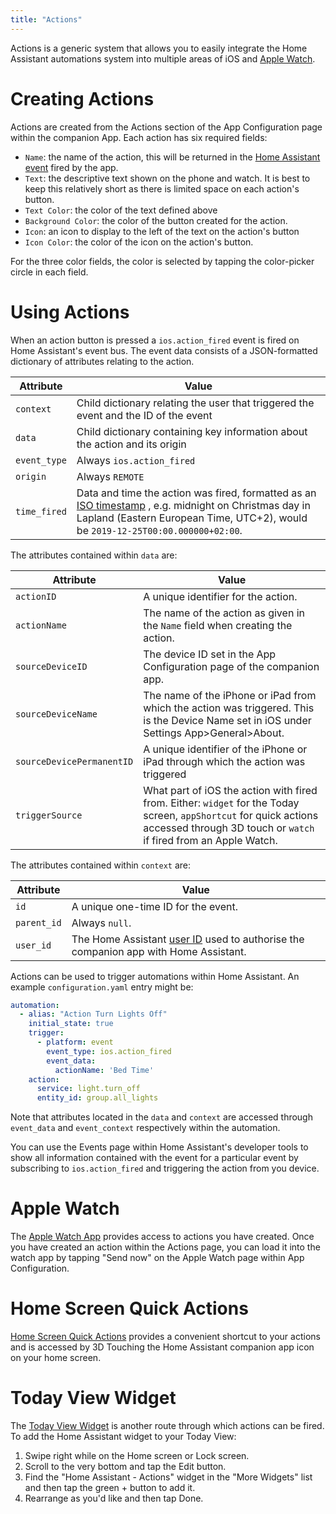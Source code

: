 ```yaml
---
title: "Actions"
---
```


Actions is a generic system that allows you to easily integrate the Home Assistant automations system into multiple areas of iOS and [Apple Watch](../integrations/watch/index.md).

# Creating Actions
Actions are created from the Actions section of the App Configuration page within the companion App. Each action has six required fields:
*   `Name`: the name of the action, this will be returned in the [Home Assistant event](https://www.home-assistant.io/docs/configuration/events/) fired by the app.
*   `Text`: the descriptive text shown on the phone and watch. It is best to keep this relatively short as there is limited space on each action's button.
*   `Text Color`: the color of the text defined above
*   `Background Color`: the color of the button created for the action.
*   `Icon`: an icon to display to the left of the text on the action's button  
*   `Icon Color`: the color of the icon on the action's button.

For the three color fields, the color is selected by tapping the color-picker circle in each field.

# Using Actions
When an action button is pressed a `ios.action_fired` event is fired on Home Assistant's event bus. The event data consists of a JSON-formatted dictionary of attributes relating to the action.

| Attribute | Value |
| ------ | ------ |
| `context` | Child dictionary relating the user that triggered the event and the ID of the event |
| `data` | Child dictionary containing key information about the action and its origin |
| `event_type` | Always `ios.action_fired` |
| `origin` | Always `REMOTE` |
| `time_fired` | Data and time the action was fired, formatted as an [ISO timestamp](https://en.wikipedia.org/wiki/ISO_8601) , e.g. midnight on Christmas day in Lapland (Eastern European Time, UTC+2), would be `2019-12-25T00:00.000000+02:00`. |

The attributes contained within `data` are:

| Attribute | Value |
| ------ | ------ |
| `actionID` | A unique identifier for the action. |
| `actionName` | The name of the action as given in the `Name` field when creating the action. |
| `sourceDeviceID` | The device ID set in the App Configuration page of the companion app. |
| `sourceDeviceName` | The name of the iPhone or iPad from which the action was triggered. This is the Device Name set in iOS under Settings App>General>About. |
| `sourceDevicePermanentID` | A unique identifier of the iPhone or iPad through which the action was triggered |
| `triggerSource` | What part of iOS the action with fired from. Either: `widget` for the Today screen, `appShortcut` for quick actions accessed through 3D touch or `watch` if fired from an Apple Watch. |

The attributes contained within `context` are:

| Attribute | Value |
| ------ | ------ |
| `id` | A unique one-time ID for the event. |
| `parent_id` | Always `null`. |
| `user_id` | The Home Assistant [user ID](https://www.home-assistant.io/docs/authentication/#user-accounts) used to authorise the companion app with Home Assistant. |

Actions can be used to trigger automations within Home Assistant. An example `configuration.yaml` entry might be:

```yaml
automation:
  - alias: "Action Turn Lights Off"
    initial_state: true
    trigger:
      - platform: event
        event_type: ios.action_fired
        event_data:
          actionName: 'Bed Time'
    action:
      service: light.turn_off
      entity_id: group.all_lights
```

Note that attributes located in the `data` and `context` are accessed through `event_data` and `event_context` respectively within the automation.

You can use the Events page within Home Assistant's developer tools to show all information contained with the event for a particular event by subscribing to `ios.action_fired` and triggering the action from you device.

# Apple Watch
The [Apple Watch App](integrations/watch/index.md) provides access to actions you have created. Once you have created an action within the Actions page, you can load it into the watch app by tapping "Send now" on the Apple Watch page within App Configuration.


# Home Screen Quick Actions
[Home Screen Quick Actions](https://support.apple.com/guide/iphone/keep-apps-handy-iph414564dba/ios#iph1ffcbd691) provides a convenient shortcut to your actions and is accessed by 3D Touching the Home Assistant companion app icon on your home screen.

# Today View Widget
The [Today View Widget](https://support.apple.com/en-gb/HT207122) is another route through which actions can be fired. To add the Home Assistant widget to your Today View:

1.  Swipe right while on the Home screen or Lock screen.
2.  Scroll to the very bottom and tap the Edit button.
3.  Find the "Home Assistant - Actions" widget in the "More Widgets" list and then tap the green + button to add it.
4.  Rearrange as you'd like and then tap Done.
